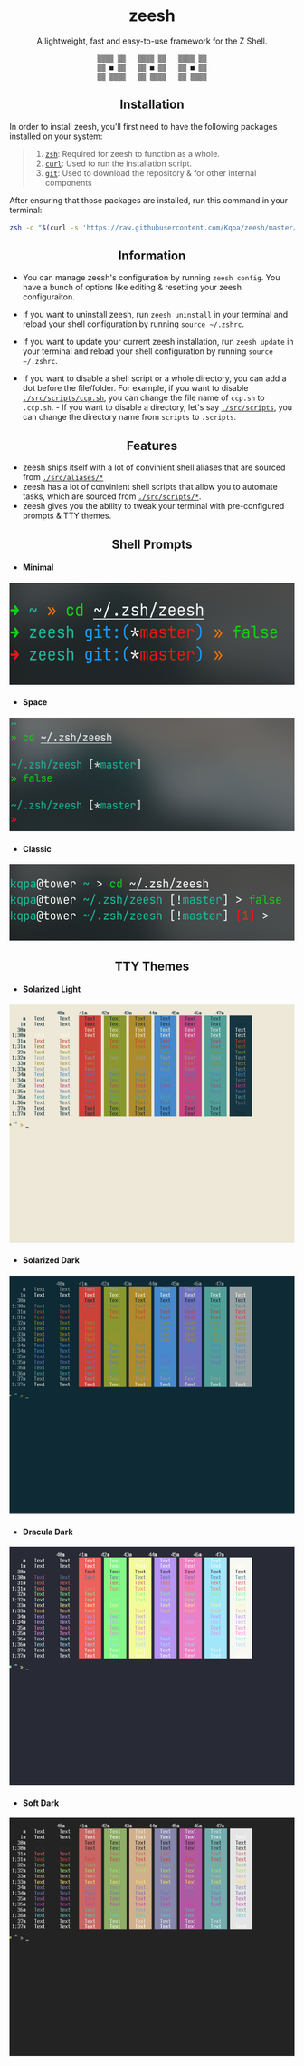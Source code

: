 <div align="center">

# **zeesh**

A lightweight, fast and easy-to-use framework for the Z Shell.

```
▒▒▒▒ ▒▒   ▒▒▒▒ ▒▒   ▒▒▒▒ ▒▒
▒▒ ■ ▒▒   ▒▒ ■ ▒▒   ▒▒ ■ ▒▒
▒▒ ▒▒▒▒   ▒▒ ▒▒▒▒   ▒▒ ▒▒▒▒
```
## Installation

</div>

In order to install zeesh, you'll first need to have the following packages installed on your system:

> 1. [`zsh`](https://zsh.org/): Required for zeesh to function as a whole.
> 2. [`curl`](https://curl.se/): Used to run the installation script.
> 3. [`git`](https://git-scm.com/): Used to download the repository & for other internal components

After ensuring that those packages are installed, run this command in your terminal:

<div align="center">

```sh
zsh -c "$(curl -s 'https://raw.githubusercontent.com/Kqpa/zeesh/master/.install.sh')"
```
## Information

</div>

- You can manage zeesh's configuration by running `zeesh config`. You have a bunch of options like editing & resetting your zeesh configuraiton.

- If you want to uninstall zeesh, run `zeesh uninstall` in your terminal and reload your shell configuration by running `source ~/.zshrc`.

- If you want to update your current zeesh installation, run `zeesh update` in your terminal and reload your shell configuration by running `source ~/.zshrc`.

- If you want to disable a shell script or a whole directory, you can add a dot before the file/folder. For example, if you want to disable [`./src/scripts/ccp.sh`](./src/scripts/ccp.sh), you can change the file name of `ccp.sh` to `.ccp.sh`. - If you want to disable a directory, let's say [`./src/scripts`](./src/scripts), you can change the directory name from `scripts` to `.scripts`.

<div align="center">

## Features

</div>

- zeesh ships itself with a lot of convinient shell aliases that are sourced from [`./src/aliases/*`](./src/aliases)
- zeesh has a lot of convinient shell scripts that allow you to automate tasks, which are sourced from [`./src/scripts/*`](./src/scripts).
- zeesh gives you the ability to tweak your terminal with pre-configured prompts & TTY themes.

<div align="center">

## Shell Prompts

</div>

- #### **Minimal**

<kbd>
  <img src="./.assets/themes/prompts/minimal.png" width="540" height="180">
</kbd>

- #### **Space**

<kbd>
  <img src="./.assets/themes/prompts/space.png" width="540" height="200">
</kbd>

- #### **Classic**

<kbd>
  <img src="./.assets/themes/prompts/classic.png" width="540" height="135">
</kbd>

<div align="center">

## TTY Themes

</div>

- #### **Solarized Light**

<kbd>
  <img src="./.assets/themes/tty/solarized-light.png" width="540" height="420">
</kbd>

- #### **Solarized Dark**

<kbd>
  <img src="./.assets/themes/tty/solarized-dark.png" width="540" height="420">
</kbd>

- #### **Dracula Dark**

<kbd>
  <img src="./.assets/themes/tty/dracula-dark.png" width="540" height="420">
</kbd>

- #### **Soft Dark**

<kbd>
  <img src="./.assets/themes/tty/soft-dark.png" width="540" height="420">
</kbd>
